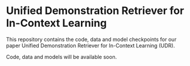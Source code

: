 # Unified Demonstration Retriever for In-Context Learning
This repository contains the code, data and model checkpoints for our paper Unified Demonstration Retriever for In-Context Learning (UDR).

Code, data and models will be available soon.
